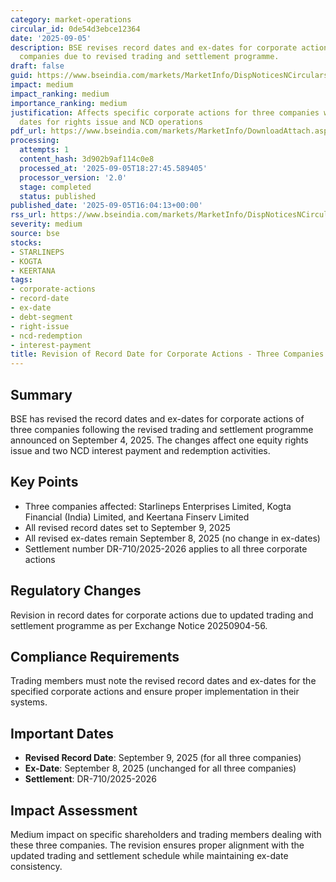 ```yaml
---
category: market-operations
circular_id: 0de54d3ebce12364
date: '2025-09-05'
description: BSE revises record dates and ex-dates for corporate actions of three
  companies due to revised trading and settlement programme.
draft: false
guid: https://www.bseindia.com/markets/MarketInfo/DispNoticesNCirculars.aspx?Noticeid={1E8C1CF6-0EE9-49DD-9AA7-32912E5D56CC}&noticeno=20250905-52&dt=09/05/2025&icount=52&totcount=59&flag=0
impact: medium
impact_ranking: medium
importance_ranking: medium
justification: Affects specific corporate actions for three companies with revised
  dates for rights issue and NCD operations
pdf_url: https://www.bseindia.com/markets/MarketInfo/DownloadAttach.aspx?id=20250905-52&attachedId=
processing:
  attempts: 1
  content_hash: 3d902b9af114c0e8
  processed_at: '2025-09-05T18:27:45.589405'
  processor_version: '2.0'
  stage: completed
  status: published
published_date: '2025-09-05T16:04:13+00:00'
rss_url: https://www.bseindia.com/markets/MarketInfo/DispNoticesNCirculars.aspx?Noticeid={1E8C1CF6-0EE9-49DD-9AA7-32912E5D56CC}&noticeno=20250905-52&dt=09/05/2025&icount=52&totcount=59&flag=0
severity: medium
source: bse
stocks:
- STARLINEPS
- KOGTA
- KEERTANA
tags:
- corporate-actions
- record-date
- ex-date
- debt-segment
- right-issue
- ncd-redemption
- interest-payment
title: Revision of Record Date for Corporate Actions - Three Companies
---
```


## Summary

BSE has revised the record dates and ex-dates for corporate actions of three companies following the revised trading and settlement programme announced on September 4, 2025. The changes affect one equity rights issue and two NCD interest payment and redemption activities.

## Key Points

- Three companies affected: Starlineps Enterprises Limited, Kogta Financial (India) Limited, and Keertana Finserv Limited
- All revised record dates set to September 9, 2025
- All revised ex-dates remain September 8, 2025 (no change in ex-dates)
- Settlement number DR-710/2025-2026 applies to all three corporate actions

## Regulatory Changes

Revision in record dates for corporate actions due to updated trading and settlement programme as per Exchange Notice 20250904-56.

## Compliance Requirements

Trading members must note the revised record dates and ex-dates for the specified corporate actions and ensure proper implementation in their systems.

## Important Dates

- **Revised Record Date**: September 9, 2025 (for all three companies)
- **Ex-Date**: September 8, 2025 (unchanged for all three companies)
- **Settlement**: DR-710/2025-2026

## Impact Assessment

Medium impact on specific shareholders and trading members dealing with these three companies. The revision ensures proper alignment with the updated trading and settlement schedule while maintaining ex-date consistency.